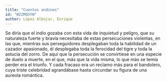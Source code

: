 ```yaml
---
title: "Cuentos andinos"
id: "WZ2MQSYW"
author: López Albújar, Enrique
---
```

<div data-schema-version="8"><p>Se diría que el indio gozaba con esta vida de inquietud y peligro, que su naturaleza fuerte y bravía necesitaba de estas persecuciones violentas, en las que, mientras sus perseguidores desplegaban toda la habilidad de un cazador apasionado, él desplegaba toda la ferocidad del tigre y toda la astucia del zorro. De aquí que la persecución se convirtiese en una especie de duelo a muerte, en el que, más que la vida misma, lo que más se temía perder era el triunfo. Y cada fracaso era un reclamo más para el bandolero, cuya triste celebridad agrandábase hasta circundar su figura de una aureola romántica.</p> </div>